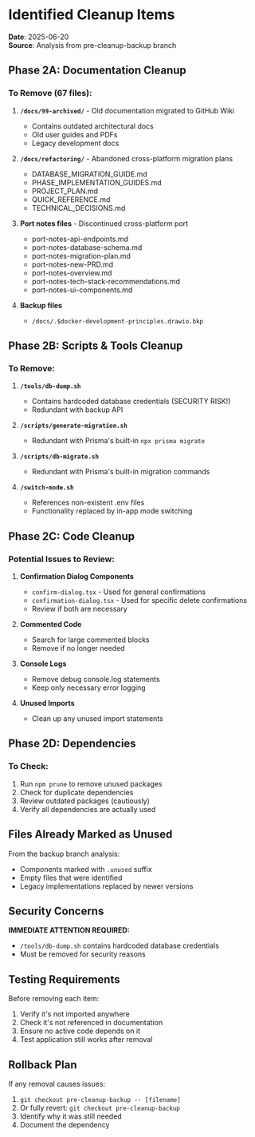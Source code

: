 # Identified Cleanup Items

**Date**: 2025-06-20  
**Source**: Analysis from pre-cleanup-backup branch

## Phase 2A: Documentation Cleanup

### To Remove (67 files):
1. **`/docs/99-archived/`** - Old documentation migrated to GitHub Wiki
   - Contains outdated architectural docs
   - Old user guides and PDFs
   - Legacy development docs
   
2. **`/docs/refactoring/`** - Abandoned cross-platform migration plans
   - DATABASE_MIGRATION_GUIDE.md
   - PHASE_IMPLEMENTATION_GUIDES.md
   - PROJECT_PLAN.md
   - QUICK_REFERENCE.md
   - TECHNICAL_DECISIONS.md

3. **Port notes files** - Discontinued cross-platform port
   - port-notes-api-endpoints.md
   - port-notes-database-schema.md
   - port-notes-migration-plan.md
   - port-notes-new-PRD.md
   - port-notes-overview.md
   - port-notes-tech-stack-recommendations.md
   - port-notes-ui-components.md

4. **Backup files**
   - `/docs/.$docker-development-principles.drawio.bkp`

## Phase 2B: Scripts & Tools Cleanup

### To Remove:
1. **`/tools/db-dump.sh`** 
   - Contains hardcoded database credentials (SECURITY RISK!)
   - Redundant with backup API

2. **`/scripts/generate-migration.sh`**
   - Redundant with Prisma's built-in `npx prisma migrate`

3. **`/scripts/db-migrate.sh`**
   - Redundant with Prisma's built-in migration commands

4. **`/switch-mode.sh`**
   - References non-existent .env files
   - Functionality replaced by in-app mode switching

## Phase 2C: Code Cleanup

### Potential Issues to Review:
1. **Confirmation Dialog Components**
   - `confirm-dialog.tsx` - Used for general confirmations
   - `confirmation-dialog.tsx` - Used for specific delete confirmations
   - Review if both are necessary

2. **Commented Code**
   - Search for large commented blocks
   - Remove if no longer needed

3. **Console Logs**
   - Remove debug console.log statements
   - Keep only necessary error logging

4. **Unused Imports**
   - Clean up any unused import statements

## Phase 2D: Dependencies

### To Check:
1. Run `npm prune` to remove unused packages
2. Check for duplicate dependencies
3. Review outdated packages (cautiously)
4. Verify all dependencies are actually used

## Files Already Marked as Unused

From the backup branch analysis:
- Components marked with `.unused` suffix
- Empty files that were identified
- Legacy implementations replaced by newer versions

## Security Concerns

**IMMEDIATE ATTENTION REQUIRED:**
- `/tools/db-dump.sh` contains hardcoded database credentials
- Must be removed for security reasons

## Testing Requirements

Before removing each item:
1. Verify it's not imported anywhere
2. Check it's not referenced in documentation
3. Ensure no active code depends on it
4. Test application still works after removal

## Rollback Plan

If any removal causes issues:
1. `git checkout pre-cleanup-backup -- [filename]`
2. Or fully revert: `git checkout pre-cleanup-backup`
3. Identify why it was still needed
4. Document the dependency